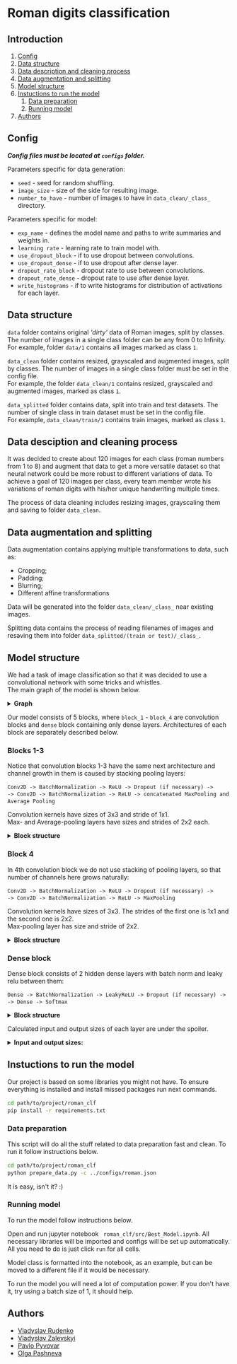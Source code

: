 # Roman digits classification

## Introduction

1. [Config](#config)
2. [Data structure](#data-structure)
3. [Data description and cleaning process](#data-description-and-cleaning-process)
4. [Data augmentation and splitting](#data-augmentation-and-splitting)
5. [Model structure](#model-structure)
6. [Instuctions to run the model](#instuctions-to-run-the-model)
   1. [Data preparation](#data-preparation)
   2. [Running model](#running-model)
7. [Authors](#authors)

## Config

**_Config files must be located at `configs` folder._**

Parameters specific for data generation:

- `seed` - seed for random shuffling.
- `image_size` - size of the side for resulting image.
- `number_to_have` - number of images to have in `data_clean/_class_` directory.

Parameters specific for model:

- `exp_name` - defines the model name and paths to write summaries and weights in.
- `learning rate` - learning rate to train model with.
- `use_dropout_block` - if to use dropout between convolutions.
- `use_dropout_dense` - if to use dropout after dense layer.
- `dropout_rate_block` - dropout rate to use between convolutions.
- `dropout_rate_dense` - dropout rate to use after dense layer.
- `write_histograms` - if to write histograms for distribution of activations for each layer.

## Data structure

`data` folder contains original _'dirty'_ data of Roman images, split by classes. The number of images in a single class folder can be any from 0 to Infinity.  
For example, folder `data/1` contains all images marked as class `1`.

`data_clean` folder contains resized, grayscaled and augmented images, split by classes. The number of images in a single class folder must be set in the config file.  
For example, the folder `data_clean/1` contains resized, grayscaled and augmented images, marked as class `1`.

`data_splitted` folder contains data, split into train and test datasets. The number of single class in train dataset must be set in the config file.  
For example, `data_clean/train/1` contains train images, marked as class `1`.

## Data desciption and cleaning process

It was decided to create about 120 images for each class (roman numbers from 1 to 8) and augment that data to get a more versatile dataset so that neural network could be more robust to different variations of data. To achieve a goal of 120 images per class, every team member wrote his variations of roman digits with his/her unique handwriting multiple times.

The process of data cleaning includes resizing images, grayscaling them and saving to folder `data_clean`.

## Data augmentation and splitting

Data augmentation contains applying multiple transformations to data, such as:

- Cropping;
- Padding;
- Blurring;
- Different affine transformations

Data will be generated into the folder `data_clean/_class_` near existing images.

Splitting data contains the process of reading filenames of images and resaving them into folder `data_splitted/(train or test)/_class_`.

## Model structure

We had a task of image classification so that it was decided to use a convolutional network with some tricks and whistles.  
The main graph of the model is shown below.

<details> 
    <summary><b>Graph</b></summary>
        <img src="figures/graph.png" width="100%"/>
</details>

Our model consists of 5 blocks, where `block_1` - `block_4` are convolution blocks and `dense` block containing only dense layers. Architectures of each block are separately described below.

### Blocks 1-3

Notice that convolution blocks 1-3 have the same next architecture and channel growth in them is caused by stacking pooling layers:

```
Conv2D -> BatchNormalization -> ReLU -> Dropout (if necessary) ->
-> Conv2D -> BatchNormalization -> ReLU -> concatenated MaxPooling and Average Pooling
```

Convolution kernels have sizes of 3x3 and stride of 1x1.  
Max- and Average-pooling layers have sizes and strides of 2x2 each.

<details> 
    <summary><b>Block structure</b></summary>
        <img src="figures/bl_123.png" width="100%"/>
</details>

### Block 4

In 4th convolution block we do not use stacking of pooling layers, so that number of channels here grows naturally:

```
Conv2D -> BatchNormalization -> ReLU -> Dropout (if necessary) ->
-> Conv2D -> BatchNormalization -> ReLU -> MaxPooling
```

Convolution kernels have sizes of 3x3. The strides of the first one is 1x1 and the second one is 2x2.  
Max-pooling layer has size and stride of 2x2.

<details> 
    <summary><b>Block structure</b></summary>
        <img src="figures/bl_4.png" width="100%"/>
</details>

### Dense block

Dense block consists of 2 hidden dense layers with batch norm and leaky relu between them:

```
Dense -> BatchNormalization -> LeakyReLU -> Dropout (if necessary) ->
-> Dense -> Softmax
```

<details> 
    <summary><b>Block structure</b></summary>
        <img src="figures/bl_dense.png" width="100%"/>
</details>

Calculated input and output sizes of each layer are under the spoiler.
<details> 
<summary><b>Input and output sizes:</b></summary>  

- Block 1:
  - Input size: (?, 128, 128, 3)
  - Output size: (?, 62, 62, 32)
- Block 2:
  - Input size: (?, 62, 62, 32)
  - Output size: (?, 29, 29, 64)
- Block 3:
  - Input size: (?, 29, 29, 64)
  - Output size: (?, 12, 12, 128)
- Block 4:
  - Input size: (?, 12, 12, 128)
  - Output size: (?, 4, 4, 256)
- Reshape:
  - Input size: (?, 4, 4, 256)
  - Output size: (?, 1024)
- Dense:
  - Input size: (?, 1024)
  - Output size: (?, 8)

</details>

## Instuctions to run the model

Our project is based on some libraries you might not have. To ensure everything is installed and install missed packages run next commands.

```sh
cd path/to/project/roman_clf
pip install -r requirements.txt
```

### Data preparation

This script will do all the stuff related to data preparation fast and clean. To run it follow instructions below.

```sh
cd path/to/project/roman_clf
python prepare_data.py -c ../configs/roman.json
```

It is easy, isn't it? :)

### Running model

To run the model follow instructions below.

Open and run jupyter notebook ``` roman_clf/src/Best_Model.ipynb```. 
All necessary libraries will be imported and configs will be set up automatically. All you need to do is just click `run` for all cells.

Model class is formatted into the notebook, as an example, but can be moved to a different file if it would be necessary.

To run the model you will need a lot of computation power. If you don't have it, try using a batch size of 1, it should help.

## Authors

- [Vladyslav Rudenko](https://github.com/vvrud)
- [Vladyslav Zalevskyi](https://github.com/vivikar)
- [Pavlo Pyvovar](https://github.com/pavel-pyvovar)
- [Olga Pashneva](https://github.com/datacat01)
